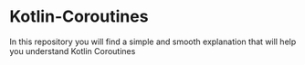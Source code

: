# Kotlin-Coroutines
In this repository you will find a simple and smooth explanation that will help you understand Kotlin Coroutines
